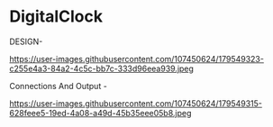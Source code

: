 # DigitalClock

DESIGN-

https://user-images.githubusercontent.com/107450624/179549323-c255e4a3-84a2-4c5c-bb7c-333d96eea939.jpeg

Connections And Output -

https://user-images.githubusercontent.com/107450624/179549315-628feee5-19ed-4a08-a49d-45b35eee05b8.jpeg



